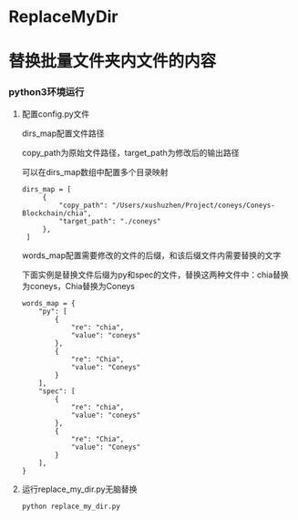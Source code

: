 # ReplaceMyDir

# 替换批量文件夹内文件的内容

### python3环境运行

1. 配置config.py文件
   
   dirs_map配置文件路径
   
   copy_path为原始文件路径，target_path为修改后的输出路径

   可以在dirs_map数组中配置多个目录映射

   ```
   dirs_map = [
        {
            "copy_path": "/Users/xushuzhen/Project/coneys/Coneys-Blockchain/chia",
            "target_path": "./coneys"
        },
    ]
    ```

    words_map配置需要修改的文件的后缀，和该后缀文件内需要替换的文字

    下面实例是替换文件后缀为py和spec的文件，替换这两种文件中：chia替换为coneys，Chia替换为Coneys

    ```
    words_map = {
        "py": [
            {
                "re": "chia",
                "value": "coneys"
            },
            {
                "re": "Chia",
                "value": "Coneys"
            }
        ],
        "spec": [
            {
                "re": "chia",
                "value": "coneys"
            },
            {
                "re": "Chia",
                "value": "Coneys"
            }
        ],
    }
    ```

2. 运行replace_my_dir.py无脑替换

    ```
    python replace_my_dir.py
    ```
